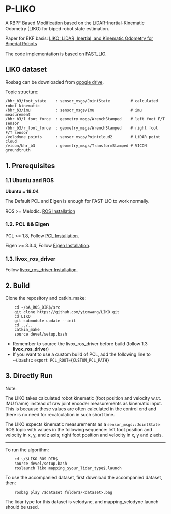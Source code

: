 # P-LIKO
A RBPF Based Modification based on the LiDAR-Inertial-Kinematic Odometry (LIKO) for biped robot state estimation. 

Paper for EKF basis: [LIKO: LiDAR, Inertial, and Kinematic Odometry for Bipedal Robots](https://arxiv.org/abs/2404.18047)

The code implementation is based on [FAST_LIO](https://github.com/hku-mars/FAST_LIO).

## LIKO dataset
Rosbag can be downloaded from [google drive](https://drive.google.com/drive/folders/1tK65gU_lPM_HGoSTMXppqyoMq6ejWbsH?usp=drive_link).

Topic structure: 
```
/bhr_b3/foot_state    : sensor_msgs/JointState         # calculated robot kinematic
/bhr_b3/imu           : sensor_msgs/Imu                # imu measurement
/bhr_b3/l_foot_force  : geometry_msgs/WrenchStamped    # left foot F/T sensor
/bhr_b3/r_foot_force  : geometry_msgs/WrenchStamped    # right foot F/T sensor
/velodyne_points      : sensor_msgs/Pointcloud2        # LiDAR point cloud
/vicon/bhr_b3         : geometry_msgs/TransformStamped # VICON groundtruth
```

## 1. Prerequisites
### 1.1 **Ubuntu** and **ROS**
**Ubuntu = 18.04**

The Default PCL and Eigen is enough for FAST-LIO to work normally.

ROS    >= Melodic. [ROS Installation](http://wiki.ros.org/ROS/Installation)

### 1.2. **PCL && Eigen**
PCL    >= 1.8,   Follow [PCL Installation](http://www.pointclouds.org/downloads/linux.html).

Eigen  >= 3.3.4, Follow [Eigen Installation](http://eigen.tuxfamily.org/index.php?title=Main_Page).

### 1.3. **livox_ros_driver**
Follow [livox_ros_driver Installation](https://github.com/Livox-SDK/livox_ros_driver).

## 2. Build
Clone the repository and catkin_make:

```
    cd ~/$A_ROS_DIR$/src
    git clone https://github.com/yicmwang/LIKO.git
    cd LIKO
    git submodule update --init
    cd ../..
    catkin_make
    source devel/setup.bash
```
- Remember to source the livox_ros_driver before build (follow 1.3 **livox_ros_driver**)
- If you want to use a custom build of PCL, add the following line to ~/.bashrc
```export PCL_ROOT={CUSTOM_PCL_PATH}```
## 3. Directly Run
Note: 

The LIKO takes calculated robot kinematic (foot position and velocity w.r.t. IMU frame) instead of raw joint encoder measurements as kinematic input. This is because these values are often calculated in the control end and there is no need for recalculation in such short time. 

The LIKO expects kinematic measurements as a `sensor_msgs::JointState` ROS topic with values in the following sequence: left foot position and velocity in x, y, and z axis; right foot position and velocity in x, y and z axis. 

---
To run the algorithm: 
```
    cd ~/$LIKO_ROS_DIR$
    source devel/setup.bash
    roslaunch liko mapping_$your_lidar_type$.launch
```

To use the accompanied dataset, first download the accompanied dataset, then:
```
    rosbag play /$dataset folder$/<dataset>.bag
```
The lidar type for this dataset is velodyne, and mapping_velodyne.launch should be used.
